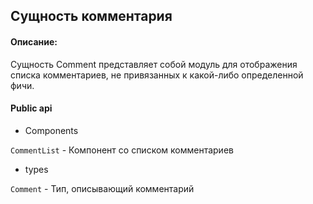 ## Сущность комментария

#### Описание:

Сущность Comment представляет собой модуль для отображения списка комментариев, не привязанных к какой-либо определенной фичи. 

#### Public api

- Components

`CommentList` -  Компонент со списком комментариев

- types

`Comment` - Тип, описывающий комментарий   

